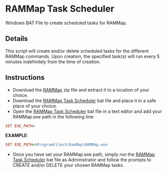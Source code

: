 # RAMMap Task Scheduler
Windows BAT File to create scheduled tasks for RAMMap.

## Details
This script will create and/or delete scheduled tasks for the different RAMMap commands. Upon creation, the specified task(s) will run every 5 minutes indefinitely from the time of creation.

## Instructions


 * Download the [RAMMap](https://download.sysinternals.com/files/RAMMap.zip) zip file and extract it to a location of your choice.
 * Download the [RAMMap Task Scheduler](https://raw.githubusercontent.com/NimbiDev/RAMMap-Task-Scheduler/main/RAMMap%20Task%20Scheduler.bat) bat file and place it in a safe place of your choice.
 * Open the [RAMMap Task Scheduler](https://raw.githubusercontent.com/NimbiDev/RAMMap-Task-Scheduler/main/RAMMap%20Task%20Scheduler.bat) bat file in a text editor and add your RAMMap.exe path in the following line:

```ini
SET EXE_PATH=
```

**EXAMPLE**:

```ini
SET EXE_PATH=%ProgramFiles%\RamMap\RAMMap.exe
```

 * Once you have set your RAMMap.exe path, simply run the [RAMMap Task Scheduler](https://raw.githubusercontent.com/NimbiDev/RAMMap-Task-Scheduler/main/RAMMap%20Task%20Scheduler.bat) bat file as Administrator and follow the prompts to CREATE and/or DELETE your chosen RAMMap tasks.
